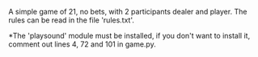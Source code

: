A simple game of 21, no bets, with 2 participants dealer and player. The rules can be read in the file 'rules.txt'. 

*The 'playsound' module must be installed, if you don't want to install it, comment out lines 4, 72 and 101 in game.py.